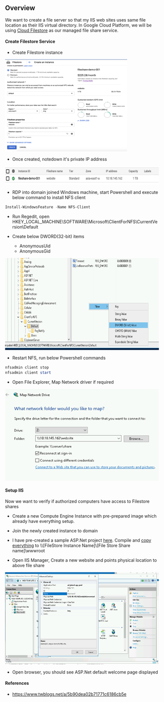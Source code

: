 ##  Overview

We want to create a file server so that my IIS web sites uses same file location as their IIS virtual directory. In Google Cloud Platform, we will be using [Cloud Filestore](https://cloud.google.com/filestore/docs/quickstarts?hl=zh-tw) as our managed file share service.

####    Create Filestore Service

-   Create Filestore instance

<img src="../docs/img/filestore-create.png" style="height:300px;width:400px"/>

-   Once created, notedown it's private IP address

<img src="../docs/img/filestore-instance-ip.png" style="height:60px;width:600px"/>

-   RDP into domain joined Windows machine, start Powershell and execute below command to install NFS client

```powershell
Install-WindowsFeature -Name NFS-Client
```

-   Run Regedit, open HKEY_LOCAL_MACHINE\SOFTWARE\Microsoft\ClientForNFS\CurrentVersion\Default

-   Create below DWORD(32-bit) items

    -   AnonymousUid
    -   AnonymousGid


<img src="../docs/img/fileshare-regedit.png" style="height:300px;width:600px"/>

-   Restart NFS, run below Powershell commands

```powershell
nfsadmin client stop
nfsadmin client start
```

-   Open File Explorer, Map Network driver if required

<img src="../docs/img/filestore-map-network-driver.png" style="height:300px;width:600px"/>

####    Setup IIS

Now we want to verify if authorized computers have access to Filestore shares

-   Create a new Compute Engine Instance with pre-prepared image which already have everything setup.

-   Join the newly created instance to domain

-   I have pre-created a sample ASP.Net project [here](../002-windows-container/aspnet/). Compile and [copy everything](https://cloud.google.com/filestore/docs/copying-data) to \\\\[FileStore Instance Name]\\[File Store Share name]\\wwwroot

-   Open IIS Manager, Create a new website and points physical location to above file share

<img src="../docs/img/filestore-iis-new-website.png" style="height:300px;width:600px"/>

-   Open browser, you should see ASP.Net default welcome page displayed


####    References

-   https://www.twblogs.net/a/5b90dea02b71771c6186cb5e
